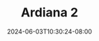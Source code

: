--- 
title: "Ardiana 2"
description: "video bokep Ardiana 2 telegram full terbaru"
date: 2024-06-03T10:30:24-08:00
file_code: "2amychfrgztm"
draft: false
cover: "c4oll5pck4zr4opw.jpg"
tags: ["Ardiana", "bokep-indo", "bokep-viral", "bokep-ig"]
length: 84
fld_id: "1483102"
foldername: "Adriana Trinidad"
categories: ["Adriana Trinidad"]
views: 0
---